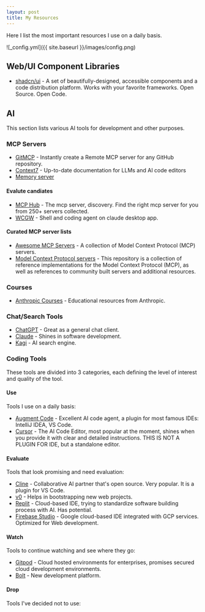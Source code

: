 ```yaml
---
layout: post
title: My Resources
---
```


Here I list the most important resources I use on a daily basis.

![_config.yml]({{ site.baseurl }}/images/config.png)

## Web/UI Component Libraries

- [shadcn/ui](https://ui.shadcn.com/) - A set of beautifully-designed, accessible components and a code distribution platform. Works with your favorite frameworks. Open Source. Open Code.

## AI

This section lists various AI tools for development and other purposes.

### MCP Servers

- [GitMCP](https://gitmcp.io/) - Instantly create a Remote MCP server for any GitHub repository.
- [Context7](https://context7.com/) - Up-to-date documentation for LLMs and AI code editors
- [Memory server](https://github.com/modelcontextprotocol/servers/tree/main/src/memory)

#### Evalute candiates

- [MCP Hub](https://mcphub.io/) - The mcp server, discovery. Find the right mcp server for you from 250+ servers collected.
- [WCGW](https://github.com/rusiaaman/wcgw) - Shell and coding agent on claude desktop app.

#### Curated MCP server lists

- [Awesome MCP Servers](https://github.com/punkpeye/awesome-mcp-servers) - A collection of Model Context Protocol (MCP) servers.
- [Model Context Protocol servers](https://github.com/modelcontextprotocol/servers) - This repository is a collection of reference implementations for the Model Context Protocol (MCP), as well as references to community built servers and additional resources.

### Courses

- [Anthropic Courses](https://github.com/anthropics/courses?tab=readme-ov-file) - Educational resources from Anthropic.

### Chat/Search Tools

- [ChatGPT](https://chatgpt.com/) - Great as a general chat client.
- [Claude](https://claude.ai) - Shines in software development.
- [Kagi](https://kagi.com/) - AI search engine.

### Coding Tools

These tools are divided into 3 categories, each defining the level of interest and quality of the tool.

#### Use

Tools I use on a daily basis:

- [Augment Code](https://www.augmentcode.com/) - Excellent AI code agent, a plugin for most famous IDEs: IntelliJ IDEA, VS Code.
- [Cursor](https://www.cursor.com/) - The AI Code Editor, most popular at the moment, shines when you provide it with clear and detailed instructions. THIS IS NOT A PLUGIN FOR IDE, but a standalone editor.

#### Evaluate

Tools that look promising and need evaluation:

- [Cline](https://cline.bot/) - Collaborative AI partner that's open source. Very popular. It is a plugin for VS Code.
- [v0](https://v0.dev/) - Helps in bootstrapping new web projects.
- [Replit](https://replit.com/) - Cloud-based IDE, trying to standardize software building process with AI. Has potential.
- [Firebase Studio](https://firebase.studio/) - Google cloud-based IDE integrated with GCP services. Optimized for Web development.

#### Watch

Tools to continue watching and see where they go:

- [Gitpod](https://gitpod.io/) - Cloud hosted environments for enterprises, promises secured cloud development environments.
- [Bolt](https://bolt.new/) - New development platform.

#### Drop

Tools I've decided not to use:
